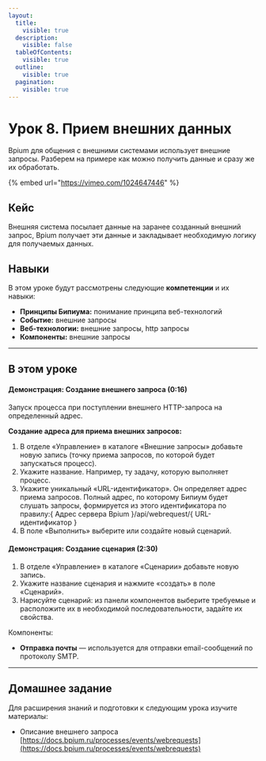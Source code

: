 ```yaml
---
layout:
  title:
    visible: true
  description:
    visible: false
  tableOfContents:
    visible: true
  outline:
    visible: true
  pagination:
    visible: true
---
```


# Урок 8. Прием внешних данных

Bpium для общения с внешними системами использует внешние запросы. Разберем на примере как можно получить данные и сразу же их обработать.

{% embed url="https://vimeo.com/1024647446" %}

## Кейс

Внешняя система посылает данные на заранее созданный внешний запрос, Bpium получает эти данные и закладывает необходимую логику для получаемых данных.

## Навыки

В этом уроке будут рассмотрены следующие **компетенции** и их навыки:

* **Принципы Бипиума:** понимание принципа веб-технологий
* **Событие:** внешние запросы
* **Веб-технологии:** внешние запросы, http запросы
* **Компоненты:** внешние запросы

***

## В этом уроке

#### **Демонстрация: Создание внешнего запроса (0:16)**

Запуск процесса при поступлении внешнего HTTP-запроса на определенный адрес.

**Создание адреса для приема внешних запросов:**

1. В отделе «Управление» в каталоге «Внешние запросы» добавьте новую запись (точку приема запросов, по которой будет запускаться процесс).
2. Укажите название. Например, ту задачу, которую выполняет процесс.
3. Укажите уникальный «URL-идентификатор». Он определяет адрес приема запросов. Полный адрес, по которому Бипиум будет слушать запросы, формируется из этого идентификатора по правилу:{ Адрес сервера Bpium }/api/webrequest/{ URL-идентификатор }
4. В поле «Выполнить» выберите или создайте новый сценарий.

#### **Демонстрация: Создание сценария (2:30)**

1. В отделе «Управление» в каталоге «Сценарии» добавьте новую запись.
2. Укажите название сценария и нажмите «создать» в поле «Сценарий».
3. Нарисуйте сценарий: из панели компонентов выберите требуемые и расположите их в необходимой последовательности, задайте их свойства.

Компоненты:

* **Отправка почты** — используется для отправки email-сообщений по протоколу SMTP.

***

## Домашнее задание

Для расширения знаний и подготовки к следующим урока изучите материалы:

* Описание внешнего запроса\
  ‍[https://docs.bpium.ru/processes/events/webrequests](https://docs.bpium.ru/processes/events/webrequests)
